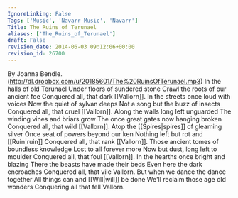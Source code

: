 ```yaml
---
IgnoreLinking: False
Tags: ['Music', 'Navarr-Music', 'Navarr']
Title: The Ruins of Terunael
aliases: ['The_Ruins_of_Terunael']
draft: False
revision_date: 2014-06-03 09:12:06+00:00
revision_id: 26700
---
```


By Joanna Bendle. (http://dl.dropbox.com/u/20185601/The%20RuinsOfTerunael.mp3)
In the halls of old Terunael
Under floors of sundered stone
Crawl the roots of our ancient foe
Conquered all, that dark [[Vallorn]].
In the streets once loud with voices
Now the quiet of sylvan deeps
Not a song but the buzz of insects
Conquered all, that cruel [[Vallorn]].
Along the walls long left unguarded
The winding vines and briars grow
The once great gates now hanging broken
Conquered all, that wild [[Vallorn]].
Atop the [[Spires|spires]] of gleaming silver
Once seat of powers beyond our ken
Nothing left but rot and [[Ruin|ruin]]
Conquered all, that rank [[Vallorn]].
Those ancient tomes of boundless knowledge
Lost to all forever more
Now but dust, long left to moulder
Conquered all, that foul [[Vallorn]].
In the hearths once bright and blazing
There the beasts have made their beds
Even here the dark encroaches
Conquered all, that vile Vallorn.
But when we dance the dance together
All things can and [[Will|will]] be done
We'll reclaim those age old wonders
Conquering all that fell Vallorn.